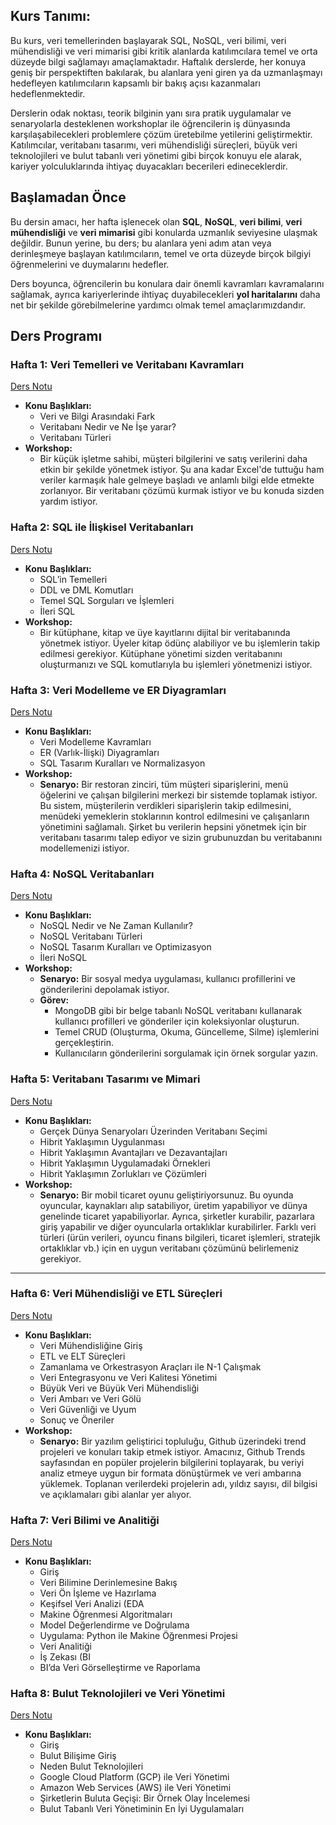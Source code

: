 ## Kurs Tanımı:
Bu kurs, veri temellerinden başlayarak SQL, NoSQL, veri bilimi, veri mühendisliği ve veri mimarisi gibi kritik alanlarda katılımcılara temel ve orta düzeyde bilgi sağlamayı amaçlamaktadır. Haftalık derslerde, her konuya geniş bir perspektiften bakılarak, bu alanlara yeni giren ya da uzmanlaşmayı hedefleyen katılımcıların kapsamlı bir bakış açısı kazanmaları hedeflenmektedir.

Derslerin odak noktası, teorik bilginin yanı sıra pratik uygulamalar ve senaryolarla desteklenen workshoplar ile öğrencilerin iş dünyasında karşılaşabilecekleri problemlere çözüm üretebilme yetilerini geliştirmektir. Katılımcılar, veritabanı tasarımı, veri mühendisliği süreçleri, büyük veri teknolojileri ve bulut tabanlı veri yönetimi gibi birçok konuyu ele alarak, kariyer yolculuklarında ihtiyaç duyacakları becerileri edineceklerdir.

## Başlamadan Önce

Bu dersin amacı, her hafta işlenecek olan **SQL**, **NoSQL**, **veri bilimi**, **veri mühendisliği** ve **veri mimarisi** gibi konularda uzmanlık seviyesine ulaşmak değildir. Bunun yerine, bu ders; bu alanlara yeni adım atan veya derinleşmeye başlayan katılımcıların, temel ve orta düzeyde birçok bilgiyi öğrenmelerini ve duymalarını hedefler.

Ders boyunca, öğrencilerin bu konulara dair önemli kavramları kavramalarını sağlamak, ayrıca kariyerlerinde ihtiyaç duyabilecekleri **yol haritalarını** daha net bir şekilde görebilmelerine yardımcı olmak temel amaçlarımızdandır.

## Ders Programı

### **Hafta 1: Veri Temelleri ve Veritabanı Kavramları**
[Ders Notu](./hafta1/README.md)
- **Konu Başlıkları:**
	- Veri ve Bilgi Arasındaki Fark
	- Veritabanı Nedir ve Ne İşe yarar?
	- Veritabanı Türleri
- **Workshop:**
	- Bir küçük işletme sahibi, müşteri bilgilerini ve satış verilerini daha etkin bir şekilde yönetmek istiyor. Şu ana kadar Excel'de tuttuğu ham veriler karmaşık hale gelmeye başladı ve anlamlı bilgi elde etmekte zorlanıyor. Bir veritabanı çözümü kurmak istiyor ve bu konuda sizden yardım istiyor.

### **Hafta 2: SQL ile İlişkisel Veritabanları**
[Ders Notu](./hafta2/README.md)
- **Konu Başlıkları:**
	- SQL’in Temelleri
	- DDL ve DML Komutları
	- Temel SQL Sorguları ve İşlemleri
	- İleri SQL
- **Workshop:**
	- Bir kütüphane, kitap ve üye kayıtlarını dijital bir veritabanında yönetmek istiyor. Üyeler kitap ödünç alabiliyor ve bu işlemlerin takip edilmesi gerekiyor. Kütüphane yönetimi sizden veritabanını oluşturmanızı ve SQL komutlarıyla bu işlemleri yönetmenizi istiyor.
### **Hafta 3: Veri Modelleme ve ER Diyagramları**
[Ders Notu](./hafta3/README.md)
- **Konu Başlıkları:**
	- Veri Modelleme Kavramları
	- ER (Varlık-İlişki) Diyagramları
	- SQL Tasarım Kuralları ve Normalizasyon
- **Workshop:**
	- **Senaryo:** Bir restoran zinciri, tüm müşteri siparişlerini, menü öğelerini ve çalışan bilgilerini merkezi bir sistemde toplamak istiyor. Bu sistem, müşterilerin verdikleri siparişlerin takip edilmesini, menüdeki yemeklerin stoklarının kontrol edilmesini ve çalışanların yönetimini sağlamalı. Şirket bu verilerin hepsini yönetmek için bir veritabanı tasarımı talep ediyor ve sizin grubunuzdan bu veritabanını modellemenizi istiyor.
### **Hafta 4: NoSQL Veritabanları**
[Ders Notu](./hafta4/README.md)
- **Konu Başlıkları:**
	- NoSQL Nedir ve Ne Zaman Kullanılır?
	- NoSQL Veritabanı Türleri
	- NoSQL Tasarım Kuralları ve Optimizasyon
	- İleri NoSQL
- **Workshop:**
	- **Senaryo:** Bir sosyal medya uygulaması, kullanıcı profillerini ve gönderilerini depolamak istiyor.
	- **Görev:**
		- MongoDB gibi bir belge tabanlı NoSQL veritabanı kullanarak kullanıcı profilleri ve gönderiler için koleksiyonlar oluşturun.
		- Temel CRUD (Oluşturma, Okuma, Güncelleme, Silme) işlemlerini gerçekleştirin.
		- Kullanıcıların gönderilerini sorgulamak için örnek sorgular yazın.

### **Hafta 5: Veritabanı Tasarımı ve Mimari**
[Ders Notu](./hafta5/README.md)
- **Konu Başlıkları:**
	- Gerçek Dünya Senaryoları Üzerinden Veritabanı Seçimi
	- Hibrit Yaklaşımın Uygulanması
	- Hibrit Yaklaşımın Avantajları ve Dezavantajları
	- Hibrit Yaklaşımın Uygulamadaki Örnekleri
	- Hibrit Yaklaşımın Zorlukları ve Çözümleri
- **Workshop:**
	- **Senaryo:** Bir mobil ticaret oyunu geliştiriyorsunuz. Bu oyunda oyuncular, kaynakları alıp satabiliyor, üretim yapabiliyor ve dünya genelinde ticaret yapabiliyorlar. Ayrıca, şirketler kurabilir, pazarlara giriş yapabilir ve diğer oyuncularla ortaklıklar kurabilirler. Farklı veri türleri (ürün verileri, oyuncu finans bilgileri, ticaret işlemleri, stratejik ortaklıklar vb.) için en uygun veritabanı çözümünü belirlemeniz gerekiyor.

-----
### **Hafta 6: Veri Mühendisliği ve ETL Süreçleri**
[Ders Notu](./hafta6/README.md)
- **Konu Başlıkları:**
	- Veri Mühendisliğine Giriş
	- ETL ve ELT Süreçleri
	- Zamanlama ve Orkestrasyon Araçları ile N-1 Çalışmak
	- Veri Entegrasyonu ve Veri Kalitesi Yönetimi
	- Büyük Veri ve Büyük Veri Mühendisliği
	- Veri Ambarı ve Veri Gölü
	- Veri Güvenliği ve Uyum
	- Sonuç ve Öneriler
- **Workshop:**
	- **Senaryo:** Bir yazılım geliştirici topluluğu, Github üzerindeki trend projeleri ve konuları takip etmek istiyor. Amacınız, Github Trends sayfasından en popüler projelerin bilgilerini toplayarak, bu veriyi analiz etmeye uygun bir formata dönüştürmek ve veri ambarına yüklemek. Toplanan verilerdeki projelerin adı, yıldız sayısı, dil bilgisi ve açıklamaları gibi alanlar yer alıyor.

### **Hafta 7: Veri Bilimi ve Analitiği**
[Ders Notu](./hafta7/README.md)
- **Konu Başlıkları:**
	- Giriş
	- Veri Bilimine Derinlemesine Bakış
	- Veri Ön İşleme ve Hazırlama
	- Keşifsel Veri Analizi (EDA
	- Makine Öğrenmesi Algoritmaları
	- Model Değerlendirme ve Doğrulama
	- Uygulama: Python ile Makine Öğrenmesi Projesi
	- Veri Analitiği
	- İş Zekası (BI
	- BI’da Veri Görselleştirme ve Raporlama

### **Hafta 8: Bulut Teknolojileri ve Veri Yönetimi**
[Ders Notu](./hafta8/README.md)
- **Konu Başlıkları:**
	- Giriş
	- Bulut Bilişime Giriş
	- Neden Bulut Teknolojileri
	- Google Cloud Platform (GCP) ile Veri Yönetimi
	- Amazon Web Services (AWS) ile Veri Yönetimi
	- Şirketlerin Buluta Geçişi: Bir Örnek Olay İncelemesi
	- Bulut Tabanlı Veri Yönetiminin En İyi Uygulamaları